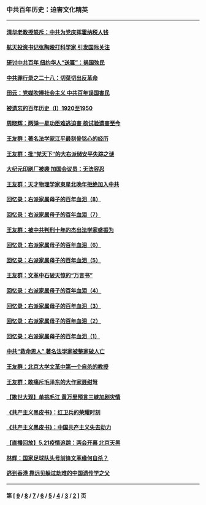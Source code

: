### 中共百年历史：迫害文化精英
---
#### [清华老教授怒斥：中共为党庆挥霍纳税人钱](../../pages/nf1176111/n13071430.md?07100430) 
#### [航天投资书记张陶殴打科学家 引发国际关注](../../pages/nf1176111/n13069132.md?07100430) 
#### [研讨中共百年 纽约华人“送匾”：祸国殃民](../../pages/nf1176111/n13057367.md?07100430) 
#### [中共罪行录之二十八：切菜切出反革命](../../pages/nf1176111/n13030600.md?07100430) 
#### [田云：党媒吹捧社会主义 中共百年误国害民](../../pages/nf1176111/n13006682.md?07100430) 
#### [被遗忘的百年历史（I）1920至1950](../../pages/nf1176111/n12986411.md?07100430) 
#### [周晓辉：两弹一星功臣难逃迫害 核试验遗害至今](../../pages/nf1176111/n12974997.md?07100430) 
#### [王友群：著名法学家江平最刻骨铭心的经历](../../pages/nf1176111/n12970787.md?07100430) 
#### [王友群：批“党天下”的大右派储安平失踪之谜](../../pages/nf1176111/n12954229.md?07100430) 
#### [大纪元印刷厂被袭 加国会议员：无法容忍](../../pages/nf1176111/n12883028.md?07100430) 
#### [王友群：天才物理学家束星北晚年拒绝加入中共](../../pages/nf1176111/n12792913.md?07100430) 
#### [回忆录：右派家属母子的百年血泪（8）](../../pages/nf1176111/n12706196.md?07100430) 
#### [回忆录：右派家属母子的百年血泪（7）](../../pages/nf1176111/n12706191.md?07100430) 
#### [王友群：被中共判刑十年的杰出法学家盛振为](../../pages/nf1176111/n12706141.md?07100430) 
#### [回忆录：右派家属母子的百年血泪（6）](../../pages/nf1176111/n12698863.md?07100430) 
#### [回忆录：右派家属母子的百年血泪（5）](../../pages/nf1176111/n12692515.md?07100430) 
#### [王友群：文革中石破天惊的“万言书”](../../pages/nf1176111/n12690994.md?07100430) 
#### [回忆录：右派家属母子的百年血泪（4）](../../pages/nf1176111/n12686410.md?07100430) 
#### [回忆录：右派家属母子的百年血泪（3）](../../pages/nf1176111/n12683820.md?07100430) 
#### [回忆录：右派家属母子的百年血泪（2）](../../pages/nf1176111/n12679738.md?07100430) 
#### [回忆录：右派家属母子的百年血泪（1）](../../pages/nf1176111/n12678112.md?07100430) 
#### [中共“救命恩人” 著名法学家被整家破人亡](../../pages/nf1176111/n12658168.md?07100430) 
#### [王友群：北京大学文革中第一个自杀的教授](../../pages/nf1176111/n12632697.md?07100430) 
#### [王友群：敢痛斥毛泽东的大作家聂绀弩](../../pages/nf1176111/n12384788.md?07100430) 
#### [【欺世大观】单挑毛江 黄万里预言三峡加剧灾情](../../pages/nf1176111/n12357101.md?07100430) 
#### [《共产主义黑皮书》：红卫兵的荣耀时刻](../../pages/nf1176111/n12190329.md?07100430) 
#### [《共产主义黑皮书》：中国共产主义失去动力](../../pages/nf1176111/n12168749.md?07100430) 
#### [【直播回放】5.21疫情追踪：两会开幕 北京天黑](../../pages/nf1176111/n12126358.md?07100430) 
#### [林辉：国家足球队头号前锋文革缘何自杀？](../../pages/nf1176111/n11648921.md?07100430) 
#### [逃到香港 靠远见躲过劫难的中国遗传学之父](../../pages/nf1176111/n11535984.md?07100430) 

---
#### 第 [ [9](./9.md?07100430) / [8](./8.md?07100430) / [7](./7.md?07100430) / [6](./6.md?07100430) / [5](./5.md?07100430) / [4](./4.md?07100430) / [3](./3.md?07100430) / [2](./2.md?07100430) ] 页
